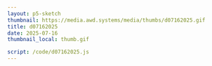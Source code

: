 ```yaml
---
layout: p5-sketch
thumbnail: https://media.awd.systems/media/thumbs/d07162025.gif
title: d07162025
date: 2025-07-16
thumbnail_local: thumb.gif

script: /code/d07162025.js
---
```

